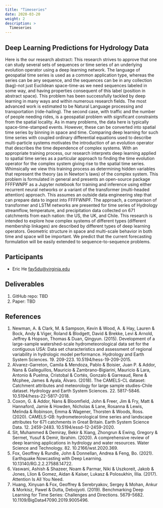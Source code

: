 ```yaml
---
title: "Timeseries"
date: 2020-03-20
weight: 2
description: >
  Timeseries
---
```


## Deep Learning Predictions for Hydrology Data

Here is the our research abstract:
This research strives to approve that one can study several sets of
sequences or time series of an underlying evolution operator using a
deep learning network. The language of geospatial time series is used
as a common application type, whereas the series can be any sequence,
and the sequences can be in any collection (bag)-not just Euclidean
space-time-as we need sequences labeled in some way, and having
properties consequent of this label (position in abstract space). This
problem has been successfully tackled by deep learning in many ways
and within numerous research fields. The most advanced work is
estimated to be Natural Language processing and transportation
(ride-hailing). The second case, with traffic and the number of people
needing rides, is a geospatial problem with significant constraints
from the spatial locality. As in many problems, the data here is
typically space-time-stamped events. However, these can be converted
into spatial time series by binning in space and time. Comparing deep
learning for such time series with coupled ordinary differential
equations used to describe multi-particle systems motivates the
introduction of an evolution operator that describes the time
dependence of complex systems. With an appropriate training process,
our research interprets deep learning applied to spatial time series
as a particular approach to finding the time evolution operator for
the complex system giving rise to the spatial time series. Whimsically
we view this training process as determining hidden variables that
represent the theory (as in Newton's laws) of the complex system. This
problem is formulated in general and presents an open-source package
FFFFWNPF as a Jupyter notebook for training and inference using either
recurrent neural networks or a variant of the transformer
(multi-headed attention) approach. This assumes an outside data
engineering step that can prepare data to ingest into FFFFWNPF. The
approach, a comparison of transformer and LSTM networks are presented
for time series of Hydrology streamflow, temperature, and
precipitation data collected on 671 catchments from each nation: the
US, the UK, and Chile. This research is intended to explore how
complex systems of different types (different membership linkages) are
described by different types of deep learning operators. Geometric
structure in space and multi-scale behavior in both time and space
will be important. We predict that the current forecasting formulation
will be easily extended to sequence-to-sequence problems.


## Participants

* Eric He <fay5du@virginia.edu> 

## Deliverables

1. GitHub repo: TBD
2. Paper: TBD

## References

1. Newman, A. & Clark, M. & Sampson, Kevin & Wood, A. & Hay, Lauren & Bock, Andy & Viger, Roland & Blodgett, David & Brekke, Levi & Arnold, Jeffrey & Hopson, Thomas & Duan, Qingyun. (2015). Development of a large-sample watershed-scale hydrometeorological data set for the contiguous USA: Data set characteristics and assessment of regional variability in hydrologic model performance. Hydrology and Earth System Sciences. 19. 209-223. 10.5194/hess-19-209-2015. 
2. Alvarez-Garreton, Camila & Mendoza, Pablo & Boisier, Juan P. & Addor, Nans & Galleguillos, Mauricio & Zambrano-Bigiarini, Mauricio & Lara, Antonio & Puelma, Cristobal & Cortés, Gonzalo & Garreaud, Rene & Mcphee, James & Ayala, Álvaro. (2018). The CAMELS-CL dataset: Catchment attributes and meteorology for large sample studies-Chile dataset. Hydrology and Earth System Sciences. 22. 5817-5846. 10.5194/hess-22-5817-2018. 
3. Coxon, G. & Addor, Nans & Bloomfield, John & Freer, Jim & Fry, Matt & Hannaford, Jamie & Howden, Nicholas & Lane, Rosanna & Lewis, Melinda & Robinson, Emma & Wagener, Thorsten & Woods, Ross. (2020). CAMELS-GB: hydrometeorological time series and landscape attributes for 671 catchments in Great Britain. Earth System Science Data. 12. 2459-2483. 10.5194/essd-12-2459-2020. 
4. Sit, Muhammed & Demiray, Bekir & Xiang, Zhongrun & Ewing, Gregory & Sermet, Yusuf & Demir, Ibrahim. (2020). A comprehensive review of deep learning applications in hydrology and water resources. Water Science and Technology. 82. 10.2166/wst.2020.369. 
5. Fox, Geoffrey & Rundle, John & Donnellan, Andrea & Feng, Bo. (2021). Earthquake Nowcasting with Deep Learning. 10.13140/RG.2.2.27588.14722.
6.  Vaswani, Ashish & Shazeer, Noam & Parmar, Niki & Uszkoreit, Jakob & Jones, Llion & Gomez, Aidan & Kaiser, Lukasz & Polosukhin, Illia. (2017). Attention Is All You Need. 
7. Huang, Xinyuan & Fox, Geoffrey & Serebryakov, Sergey & Mohan, Ankur & Morkisz, Pawel & Dutta, Debojyoti. (2019). Benchmarking Deep Learning for Time Series: Challenges and Directions. 5679-5682. 10.1109/BigData47090.2019.9005496.  
